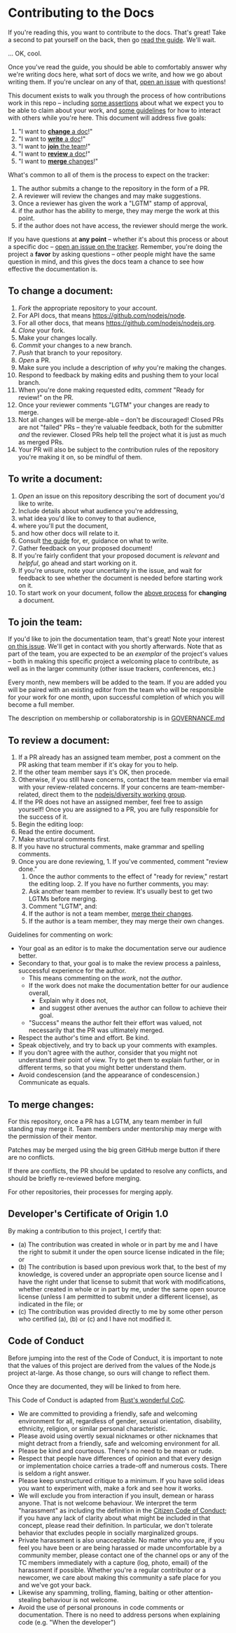 # Contributing to the Docs

If you're reading this, you want to contribute to the docs. That's great! Take
a second to pat yourself on the back, then go [read the guide][]. We'll wait.

... OK, cool.

Once you've read the guide, you should be able to comfortably answer why we're
writing docs here, what sort of docs we write, and how we go about writing
them. If you're unclear on any of that, [open an issue][] with questions!

This document exists to walk you through the process of how contributions work
in this repo – including [some assertions][] about what we expect you to be
able to claim about your work, and [some guidelines][] for how to interact with
others while you're here. This document will address five goals:

1. "I want to [**change** a doc][]!"
2. "I want to [**write** a doc][]!"
3. "I want to [**join** the team][]!"
4. "I want to [**review** a doc][]!"
5. "I want to [**merge** changes][]!"

What's common to all of them is the process to expect on the tracker:

1. The author submits a change to the repository in the form of a PR.
2. A reviewer will review the changes and may make suggestions.
3. Once a reviewer has given the work a "LGTM" stamp of approval,
  1. if the author has the ability to merge, they may merge the work at this
  point.
  2. if the author does not have access, the reviewer should merge the work.

If you have questions at **any point** – whether it's about this process or
about a specific doc – [open an issue on the tracker][]. Remember, you're doing
the project a **favor** by asking questions – other people might have the same
question in mind, and this gives the docs team a chance to see how effective
the documentation is.

## To **change** a document:

1. *Fork* the appropriate repository to your account.
  1. For API docs, that means <https://github.com/nodejs/node>.
  2. For all other docs, that means <https://github.com/nodejs/nodejs.org>.
2. *Clone* your fork.
3. Make your changes locally.
4. *Commit* your changes to a new branch.
5. *Push* that branch to your repository.
6. *Open* a PR.
  1. Make sure you include a description of *why* you're making the changes.
7. Respond to feedback by making edits and pushing them to your local branch.
  1. When you're done making requested edits, *comment* "Ready for review!" on
  the PR.
8. Once your reviewer comments "LGTM" your changes are ready to merge.
  1. Not all changes will be merge-able – don't be discouraged! Closed PRs
  are not "failed" PRs – they're valuable feedback, both for the submitter *and*
  the reviewer. Closed PRs help tell the project what it is just as much as
  merged PRs.
  2. Your PR will also be subject to the contribution rules of the repository
  you're making it on, so be mindful of them.

## To **write** a document:

1. *Open* an issue on this repository describing the sort of document you'd like
to write.
  1. Include details about what audience you're addressing,
  2. what idea you'd like to convey to that audience,
  3. where you'll put the document,
  4. and how other docs will relate to it.
  5. Consult [the guide][] for, er, guidance on what to write.
2. Gather feedback on your proposed document!
  1. If you're fairly confident that your proposed document is *relevant* and
  *helpful*, go ahead and start working on it.
  2. If you're unsure, note your uncertainty in the issue, and wait for feedback
  to see whether the document is needed before starting work on it.
3. To start work on your document, follow the [above process][] for **changing** a
document.

## To **join** the team:

If you'd like to join the documentation team, that's great! Note your interest
[on this issue][]. We'll get in contact with you shortly afterwards. Note that
as part of the team, you are expected to be an *exemplar* of the project's
values – both in making this specific project a welcoming place to contribute,
as well as in the larger community (other issue trackers, conferences, etc.)

Every month, new members will be added to the team. If you are added you will
be paired with an existing editor from the team who will be responsible for
your work for one month, upon successful completion of which you will become a
full member.

The description on membership or collaboratorship is in [GOVERNANCE.md][]

## To **review** a document:

1. If a PR already has an assigned team member, post a comment on the PR asking
that team member if it's okay for you to help.
  1. If the other team member says it's OK, then procede.
  2. Otherwise, if you still have concerns, contact the team member via email
  with your review-related concerns. If your concerns are team-member-related,
  direct them to the [nodejs/diversity working group][].
2. If the PR does not have an assigned member, feel free to assign yourself!
Once you are assigned to a PR, you are fully responsible for the success of it.
3. Begin the editing loop:
  1. Read the entire document.
  2. Make structural comments first.
  3. If you have no structural comments, make grammar and spelling comments.
  4. Once you are done reviewing,
    1. If you've commented, comment "review done."
      1. Once the author comments to the effect of "ready for review,"
      restart the editing loop.
    2. If you have no further comments, you may:
      1. Ask another team member to review. It's usually best to
         get two LGTMs before merging.
      2. Comment "LGTM", and:
        1. If the author is not a team member, [merge their changes][].
        2. If the author is a team member, they may merge their own changes.

Guidelines for commenting on work:

* Your goal as an editor is to make the documentation serve our audience
  better.
* Secondary to that, your goal is to make the review process a painless,
  successful experience for the author.
  * This means commenting on the *work*, not the *author*.
  * If the work does not make the documentation better for our audience overall,
    * Explain why it does not,
    * and suggest other avenues the author can follow to achieve their goal.
  * "Success" means the author felt their effort was valued, not necessarily
    that the PR was ultimately merged.
* Respect the author's time and effort. Be kind.
* Speak objectively, and try to back up your comments with examples.
* If you don't agree with the author, consider that you might
  not understand their point of view. Try to get them to explain further, or in
  different terms, so that you might better understand them.
* Avoid condescension (and the appearance of condescension.) Communicate as
  equals.

## To **merge** changes:

For this repository, once a PR has a LGTM, any team member in full standing may
merge it. Team members under mentorship may merge with the permission of their
mentor.

Patches may be merged using the big green GitHub merge button if there are no
conflicts.

If there are conflicts, the PR should be updated to resolve any conflicts, and
should be briefly re-reviewed before merging.

For other repositories, their processes for merging apply.

## Developer's Certificate of Origin 1.0

By making a contribution to this project, I certify that:

* (a) The contribution was created in whole or in part by me and I
  have the right to submit it under the open source license indicated
  in the file; or
* (b) The contribution is based upon previous work that, to the best
  of my knowledge, is covered under an appropriate open source license
  and I have the right under that license to submit that work with
  modifications, whether created in whole or in part by me, under the
  same open source license (unless I am permitted to submit under a
  different license), as indicated in the file; or
* (c) The contribution was provided directly to me by some other
  person who certified (a), (b) or (c) and I have not modified it.


## Code of Conduct

Before jumping into the rest of the Code of Conduct, it is important to note
that the values of this project are derived from the values of the Node.js
project at-large. As those change, so ours will change to reflect them.

Once they are documented, they will be linked to from here.

This Code of Conduct is adapted from [Rust's wonderful
CoC](http://www.rust-lang.org/conduct.html).

* We are committed to providing a friendly, safe and welcoming
  environment for all, regardless of gender, sexual orientation,
  disability, ethnicity, religion, or similar personal characteristic.
* Please avoid using overtly sexual nicknames or other nicknames that
  might detract from a friendly, safe and welcoming environment for
  all.
* Please be kind and courteous. There's no need to be mean or rude.
* Respect that people have differences of opinion and that every
  design or implementation choice carries a trade-off and numerous
  costs. There is seldom a right answer.
* Please keep unstructured critique to a minimum. If you have solid
  ideas you want to experiment with, make a fork and see how it works.
* We will exclude you from interaction if you insult, demean or harass
  anyone.  That is not welcome behaviour. We interpret the term
  "harassment" as including the definition in the [Citizen Code of
  Conduct](http://citizencodeofconduct.org/); if you have any lack of
  clarity about what might be included in that concept, please read
  their definition. In particular, we don't tolerate behavior that
  excludes people in socially marginalized groups.
* Private harassment is also unacceptable. No matter who you are, if
  you feel you have been or are being harassed or made uncomfortable
  by a community member, please contact one of the channel ops or any
  of the TC members immediately with a capture (log, photo, email) of
  the harassment if possible.  Whether you're a regular contributor or
  a newcomer, we care about making this community a safe place for you
  and we've got your back.
* Likewise any spamming, trolling, flaming, baiting or other
  attention-stealing behaviour is not welcome.
* Avoid the use of personal pronouns in code comments or
  documentation. There is no need to address persons when explaining
  code (e.g. "When the developer")

[nodejs/diversity working group]: https://github.com/nodejs/diversity
[read the guide]: GETTING-STARTED.md
[open an issue]: https://github.com/nodejs/docs/issues/new
[some assertions]: #developers-certificate-of-origin-10
[some guidelines]: #code-of-conduct
[**change** a doc]: #to-change-a-document
[**write** a doc]: #to-write-a-document
[**join** the team]: #to-join-the-team
[**review** a doc]: #to-review-a-document
[**merge** changes]: #to-merge-changes
[open an issue on the tracker]: https://github.com/nodejs/docs/issues/new
[the guide]: GETTING-STARTED.md
[above process]: #to-change-a-document
[on this issue]: https://github.com/nodejs/docs/issues/2
[nodejs/diversity working group]: https://github.com/nodejs/diversity
[merge their changes]: #to-merge-changes
[GOVERNANCE.md]: GOVERNANCE.md
